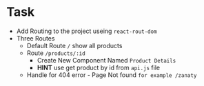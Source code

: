# Task

- Add Routing to the project useing `react-rout-dom`
- Three Routes
  - Default Route `/` show all products
  - Route `/products/:id` 
    - Create New Component Named `Product Details`
    - **HINT** use get product by id from `api.js` file 
  - Handle for 404 error - Page Not found `for example /zanaty`